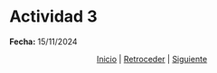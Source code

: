 # Actividad 3

**Fecha:** 15/11/2024

<div align="center">
    <a href="README.md">Inicio</a> | 
    <a href="actividad_2.md">Retroceder</a> | 
    <a href="actividad_4.md">Siguiente</a>
</div>
